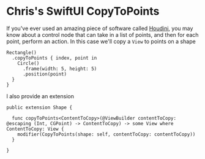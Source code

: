 # Chris's SwiftUI CopyToPoints


If you've ever used an amazing piece of software called [Houdini](https://www.sidefx.com), you may
know about a control node that can take in a list of points, and then for
each point, perform an action. In this case we'll copy a `View` to points
on a shape

```
Rectangle()
  .copyToPoints { index, point in
    Circle()
      .frame(width: 5, height: 5)
      .position(point)
  }
}
```

I also provide an extension

```
public extension Shape {
  
  func copyToPoints<ContentToCopy>(@ViewBuilder contentToCopy: @escaping (Int, CGPoint) -> ContentToCopy) -> some View where ContentToCopy: View {
    modifier(CopyToPoints(shape: self, contentToCopy: contentToCopy))
  }
  
}
```
